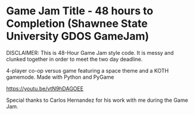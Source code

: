 # Game Jam Title - 48 hours to Completion (Shawnee State University GDOS GameJam)

DISCLAIMER: This is 48-Hour Game Jam style code. It is messy and clunked together in order to meet the two day deadline.

4-player co-op versus game featuring a space theme and a KOTH gamemode. Made with Python and PyGame

https://youtu.be/vtN9hDAGOEE

Special thanks to Carlos Hernandez for his work with me during the Game Jam.
